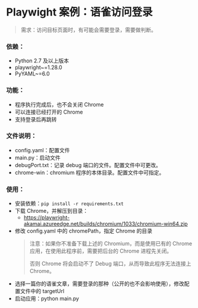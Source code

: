 # Playwight 案例：语雀访问登录

> 需求：访问目标页面时，有可能会需要登录，需要做判断。

### 依赖：
- Python 2.7 及以上版本
- playwright~=1.28.0
- PyYAML~=6.0

### 功能：
- 程序执行完成后，也不会关闭 Chrome
- 可以连接已经打开的 Chrome
- 支持登录后再跳转

### 文件说明：
- config.yaml：配置文件
- main.py：启动文件
- debugPort.txt：记录 debug 端口的文件。配置文件中可更改。
- chrome-win：chromium 程序的本体目录。配置文件中可指定。

### 使用：
- 安装依赖：`pip install -r requirements.txt`
- 下载 Chrome，并解压到目录：
  - https://playwright-akamai.azureedge.net/builds/chromium/1033/chromium-win64.zip
- 修改 config.yaml 中的 chromePath，指定 Chrome 的目录
  > 注意：如果你不准备下载上述的 Chromium，而是使用已有的 Chrome 应用，在使用此程序前，需要把后台的 Chrome 进程先关闭。
  > 
  > 否则 Chrome 将会启动不了 Debug 端口，从而导致此程序无法连接上 Chrome。
- 选择一篇你的语雀文章，需要登录的那种（公开的也不会影响使用），修改配置文件中的 targetUrl
- 启动应用：python main.py